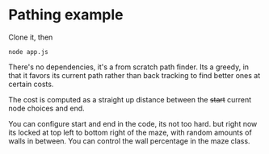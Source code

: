 # Pathing example

Clone it, then

`node app.js`

There's no dependencies, it's a from scratch path finder. Its a greedy, in that it
favors its current path rather than back tracking to find better ones at certain costs.

The cost is computed as a straight up distance between the ~~start~~ current node choices and end.

You can configure start and end in the code, its not too hard. but right now its locked at
top left to bottom right of the maze, with random amounts of walls in between. You can control the
wall percentage in the maze class.

